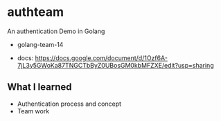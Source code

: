 # authteam

An authentication Demo in Golang

- golang-team-14

- docs: https://docs.google.com/document/d/1Ozf6A-7jL3y5GWoKa87TNGCTbByZ0UBosGM0kbMFZXE/edit?usp=sharing

## What I learned
 * Authentication process and concept
 * Team work
